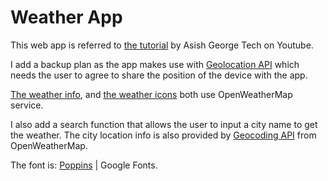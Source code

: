 # Weather App

This web app is referred to [the tutorial](https://www.youtube.com/watch?v=6trGQWzg2AI) by Asish George Tech on Youtube.

I add a backup plan as the app makes use with [Geolocation API](https://developer.mozilla.org/en-US/docs/Web/API/Geolocation_API) which needs the user to agree to share the position of the device with the app.

[The weather info](https://openweathermap.org/api/one-call-api), and [the weather icons](https://openweathermap.org/weather-conditions) both use OpenWeatherMap service.

I also add a search function that allows the user to input a city name to get the weather. The city location info is also provided by [Geocoding API](https://openweathermap.org/api/geocoding-api) from OpenWeatherMap.

The font is: [Poppins](https://fonts.google.com/specimen/Poppins#standard-styles) | Google Fonts.